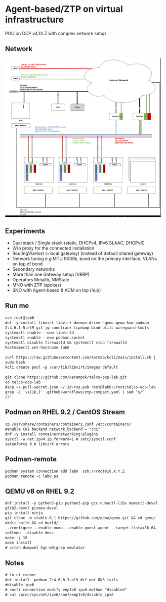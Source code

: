 # Agent-based/ZTP on virtual infrastructure

POC on OCP v4.1X.Z with complex network setup

## Network

![net-diagram](net-diagram.png)

## Experiments

- Dual stack / Single stack (static, DHCPv4, IPv6 SLAAC, DHCPv6)
- W/o proxy for the connected installation
- RoutingViaHost (=local gateway) (instead of default shared gateway)
- Network tuning e.g MTU 9000k, bond on the primary interface, VLANs on top of bond
- Secondary networks
- More than one Gateway setup (VRRP)
- Operators Metallb, NMState
- MNO with ZTP (spokes)
- SNO with Agent-based & ACM on top (hub)

## Run me

```
ssh root@lab0
dnf -y install libvirt libvirt-daemon-driver-qemu qemu-kvm podman-2:4.6.1-5.el9 git jq conntrack tcpdump bind-utils wireguard-tools
systemctl enable --now libvirtd
systemctl enable --now podman.socket
systemctl disable firewalld && systemctl stop firewalld
hostnamectl set-hostname lab0

curl https://raw.githubusercontent.com/karmab/kcli/main/install.sh | sudo bash
kcli create pool -p /var/lib/libvirt/images default

git clone https://github.com/karampok/telco-ocp-lab.git
cd telco-ocp-lab
#scp ~/.pull-secret.json ~/.id-rsa.pub root@lab0:/root/telco-ocp-lab
grep -E '\s{10,}' .github/workflows/ztp-compact.yaml | sed 's/^          //'
```

## Podman on RHEL 9.2 / CentOS Stream

```
cp /usr/share/containers/containers.conf /etc/containers/
#enable CNI backend network_backend = "cni"
dnf -y install containernetworking-plugins
sysctl -w net.ipv4.ip_forward=1 # /etc/sysctl.conf
setenforce 0 # libvirt errors

```

## Podman-remote

```
podman system connection add lab0  ssh://root@10.X.Y.Z
podman remote -c lab0 ps
```

## QEMU v8 on RHEL 9.2

```
dnf install -y python3-pip python3-pip gcc numactl-libs numactl-devel glib2-devel pixman-devel
pip install ninja
git clone -b stable-8.1 https://github.com/qemu/qemu.git && cd qemu/
mkdir build && cd build/
../configure --enable-numa --enable-guest-agent --target-list=x86_64-softmmu --disable-docs
make -j 10
make install
# virsh dumpxml 5gc-w0|grep emulator
```


## Notes

```
# in ci runner
dnf install  podman-2:4.6.0-3.el9 #if not DNS fails
#disable ipv6
# nmcli connection modify enp1s0 ipv6.method "disabled"
# cat /proc/sys/net/ipv6/conf/enp1s0/disable_ipv6
```

